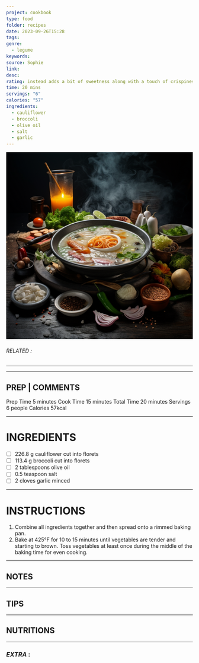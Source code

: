 ```yaml
---
project: cookbook
type: food
folder: recipes
date: 2023-09-26T15:28
tags: 
genre:
  - legume
keywords: 
source: Sophie
link: 
desc: 
rating: instead adds a bit of sweetness along with a touch of crispiness. It's a great way to bring out a deeper flavor profile!
time: 20 mins
servings: "6"
calories: "57"
ingredients:
  - cauliflower
  - broccoli
  - olive oil
  - salt
  - garlic
---
```


![IMAGE](_default.png)

###### *RELATED* : 
---


---
## PREP | COMMENTS

Prep Time 5 minutes
Cook Time 15 minutes
Total Time 20 minutes
Servings 6 people
Calories 57kcal

---
# INGREDIENTS

- [ ] 226.8 g cauliflower cut into florets
- [ ] 113.4 g broccoli cut into florets
- [ ] 2 tablespoons olive oil
- [ ] 0.5 teaspoon salt
- [ ] 2 cloves garlic minced

---
# INSTRUCTIONS

1. Combine all ingredients together and then spread onto a rimmed baking pan.
2. Bake at 425°F for 10 to 15 minutes until vegetables are tender and starting to brown. Toss vegetables at least once during the middle of the baking time for even cooking.

---
## NOTES



---
## TIPS



---
## NUTRITIONS



---
### *EXTRA* :



